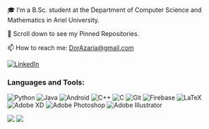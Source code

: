 🎓 I’m a B.Sc. student at the Department of Computer Science and Mathematics in Ariel University.

📌 Scroll down to see my Pinned Repositories.

📫 How to reach me: DorAzaria@gmail.com
 
<a href="https://www.linkedin.com/in/Dor-Azaria/" title="Linkedin"><img alt="LinkedIn" src="https://img.shields.io/badge/linkedin%20-%230077B5.svg?&style=for-the-badge&logo=linkedin&logoColor=white"/></a>

### Languages and Tools:

<img alt="Python" src="https://img.shields.io/badge/python%20-%2314354C.svg?&style=for-the-badge&logo=python&logoColor=white"/> <img alt="Java" src="https://img.shields.io/badge/java-%23ED8B00.svg?&style=for-the-badge&logo=java&logoColor=white"/> <img alt="Android" src="https://img.shields.io/badge/Android-3DDC84?style=for-the-badge&logo=android&logoColor=white" /> <img alt="C++" src="https://img.shields.io/badge/c++%20-%2300599C.svg?&style=for-the-badge&logo=c%2B%2B&ogoColor=white"/> <img alt="C" src="https://img.shields.io/badge/c%20-%2300599C.svg?&style=for-the-badge&logo=c&logoColor=white"/> <img alt="Git" src="https://img.shields.io/badge/git%20-%23F05033.svg?&style=for-the-badge&logo=git&logoColor=white"/> <img alt="Firebase" src="https://img.shields.io/badge/firebase%20-%23039BE5.svg?&style=for-the-badge&logo=firebase"/> 
<img alt="LaTeX" src="https://img.shields.io/badge/latex%20-%23008080.svg?&style=for-the-badge&logo=latex&logoColor=white"/> <img alt="Adobe XD" src="https://img.shields.io/badge/adobe%20xd%20-%23FF26BE.svg?&style=for-the-badge&logo=adobe%20xd&logoColor=white"/> <img alt="Adobe Photoshop" src="https://img.shields.io/badge/adobe%20photoshop%20-%2331A8FF.svg?&style=for-the-badge&logo=adobe%20photoshop&logoColor=white"/> <img alt="Adobe Illustrator" src="https://img.shields.io/badge/adobe%20illustrator%20-%23FF9A00.svg?&style=for-the-badge&logo=adobe%20illustrator&logoColor=white"/> 

![](https://komarev.com/ghpvc/?username=dorazaria&style=flat-square)
![](https://hit.yhype.me/github/profile?user_id=46644036)
